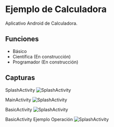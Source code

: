 # Ejemplo de Calculadora

Aplicativo Android de Calculadora.

## Funciones
* Básico
* Científica (En construcción)
* Programador (En construcción)

## Capturas

SplashActivity
![SplashActivity](splash.jpg)

MainActivity
![SplashActivity](main.jpg)

BasicActivity
![SplashActivity](calcBasica.jpg)

BasicActivity Ejemplo Operación
![SplashActivity](calcBasicaEjemplo.jpg)